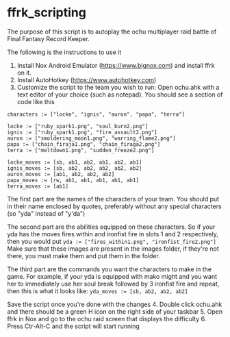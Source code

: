 # ffrk_scripting

The purpose of this script is to autoplay the ochu multiplayer raid battle of Final Fantasy Record Keeper.

The following is the instructions to use it

1. Install Nox Android Emulator (https://www.bignox.com) and install ffrk on it.
2. Install AutoHotkey (https://www.autohotkey.com)
3. Customize the script to the team you wish to run:
Open ochu.ahk with a text editor of your choice (such as notepad).
You should see a section of code like this
```
characters := ["locke", "ignis", "auron", "papa", "terra"]

locke := ["ruby_spark1.png", "soul_burn2.png"]
ignis := ["ruby_spark1.png", "fire_assault2.png"]
auron := ["smoldering_moon1.png", "warring_flame2.png"]
papa := ["chain_firaja1.png", "chain_firaga2.png"]
terra := ["meltdown1.png", "sudden_freeze2.png"]

locke_moves := [sb, ab1, ab2, ab1, ab2, ab1]
ignis_moves := [sb, ab2, ab2, ab2, ab2, ab2]
auron_moves := [ab1, ab2, ab2, ab2]
papa_moves := [rw, ab1, ab1, ab1, ab1, ab1]
terra_moves := [ab1]
```
The first part are the names of the characters of your team.
You should put in their name enclosed by quotes, preferably without any special characters (so "yda" instead of "y'da")

The second part are the abilities equipped on these characters.
So if your yda has the moves fires within and ironfist fire in slots 1 and 2 respectively, then you would put
`yda := ["fires_within1.png", "ironfist_fire2.png"]`
Make sure that these images are present in the images folder, if they're not there, you must make them and put them in the folder.

The third part are the commands you want the characters to make in the game.
For example, if your yda is equipped with mako might and you want her to immediately use her soul break followed by 3 ironfist fire and repeat, then this is what it looks like:
`yda_moves := [sb, ab2, ab2, ab2]`

Save the script once you're done with the changes
4. Double click ochu.ahk and there should be a green H icon on the right side of your taskbar
5. Open ffrk in Nox and go to the ochu raid screen that displays the difficulty
6. Press Ctr-Alt-C and the script will start running
